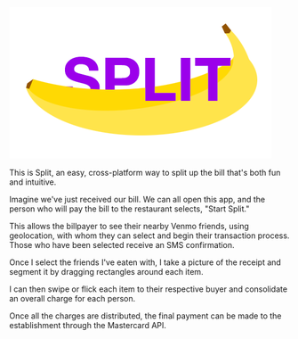 
![Split](/images/split.png)

This is Split, an easy, cross-platform way to split up the bill that's both fun and intuitive.

Imagine we've just received our bill.  We can all open this app, and the person who will pay the bill to the restaurant
selects, "Start Split." 

This allows the billpayer to see their nearby Venmo friends, using geolocation, with whom they can select and begin their
transaction process.  Those who have been selected receive an SMS confirmation.

Once I select the friends I've eaten with, I take a picture of the receipt and segment it by dragging 
rectangles around each item.  

I can then swipe or flick each item to their respective buyer and consolidate an overall charge for each person.  

Once all the charges are distributed, the final payment can be made to the establishment through the Mastercard API.
